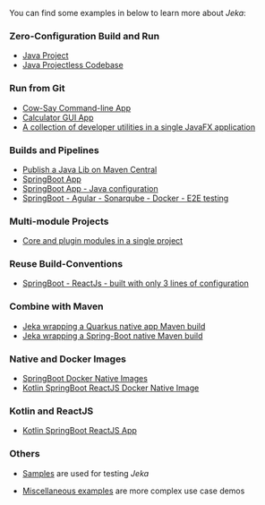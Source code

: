 You can find some examples in below to learn more about _Jeka_:

### Zero-Configuration Build and Run

- [Java Project](https://github.com/jeka-dev/demo-zero-conf)
- [Java Projectless Codebase](https://github.com/jeka-dev/demo-base-application)

### Run from Git

- [Cow-Say Command-line App](https://github.com/jeka-dev/demo-cowsay)
- [Calculator GUI App](https://github.com/djeang/Calculator-jeka)
- [A collection of developer utilities in a single JavaFX application](https://github.com/djeang/devtools)

### Builds and Pipelines

- [Publish a Java Lib on Maven Central](https://github.com/djeang/vincer-dom)
- [SpringBoot App](https://github.com/jeka-dev/demo-springboot-simple)
- [SpringBoot App - Java configuration](https://github.com/jeka-dev/demo-springboot-simple/tree/code-config)
- [SpringBoot - Agular - Sonarqube - Docker - E2E testing](https://github.com/jeka-dev/demo-project-springboot-angular)

### Multi-module Projects
- [Core and plugin modules in a single project](https://github.com/jeka-dev/demo-multi-module)

### Reuse Build-Conventions

- [SpringBoot - ReactJs - built with only 3 lines of configuration](https://github.com/jeka-dev/demo-build-conventions-consumer)

### Combine with Maven

- [Jeka wrapping a Quarkus native app Maven build](https://github.com/jeka-dev/demo-maven-jeka-quarkus)
- [Jeka wrapping a Spring-Boot native Maven build](https://github.com/jeka-dev/demo-maven-springboot-native)

### Native and Docker Images

- [SpringBoot Docker Native Images](https://github.com/jeka-dev/demo-project-springboot-headless)
- [Kotlin SpringBoot ReactJS Docker Native Image](https://github.com/jeka-dev/working-examples/tree/master/springboot-kotlin-reactjs)
  
### Kotlin and ReactJS
- [Kotlin SpringBoot ReactJS App](https://github.com/jeka-dev/working-examples/tree/master/springboot-kotlin-reactjs)


### Others

* [Samples](https://github.com/jerkar/jeka/tree/master/samples) are used for testing _Jeka_

* [Miscellaneous examples](https://github.com/jerkar/working-examples) are more complex use case demos

